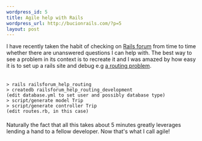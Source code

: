 ```yaml
--- 
wordpress_id: 5
title: Agile help with Rails
wordpress_url: http://bucionrails.com/?p=5
layout: post
---
```

I have recently taken the habit of checking on <a href="http://railsforum.com">Rails forum</a> from time to time whether there are unanswered questions I can help with. The best way to see a problem in its context is to recreate it and I was amazed by how easy it is to set up a rails site and debug e.g <a href="http://railsforum.com/viewtopic.php?id=17529">a routing problem</a>.

<div style="margin-top:20px;margin-bottom:20px">
<code>
> rails railsforum_help_routing
> createdb railsforum_help_routing_development
(edit database.yml to set user and possibly database type)
> script/generate model Trip
> script/generate controller Trip
(edit routes.rb, in this case)
</code>
</div>

Naturally the fact that all this takes about 5 minutes greatly leverages lending a hand to a fellow developer. Now that's what I call agile!
